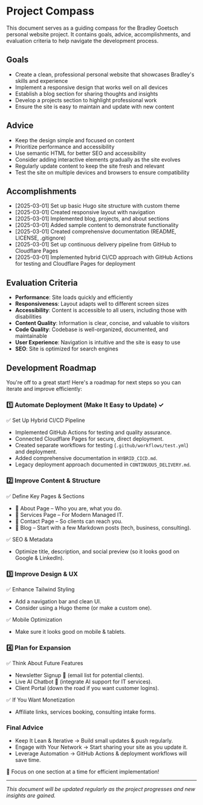 # Project Compass

This document serves as a guiding compass for the Bradley Goetsch personal website project. It contains goals, advice, accomplishments, and evaluation criteria to help navigate the development process.

## Goals

- Create a clean, professional personal website that showcases Bradley's skills and experience
- Implement a responsive design that works well on all devices
- Establish a blog section for sharing thoughts and insights
- Develop a projects section to highlight professional work
- Ensure the site is easy to maintain and update with new content

## Advice

- Keep the design simple and focused on content
- Prioritize performance and accessibility
- Use semantic HTML for better SEO and accessibility
- Consider adding interactive elements gradually as the site evolves
- Regularly update content to keep the site fresh and relevant
- Test the site on multiple devices and browsers to ensure compatibility

## Accomplishments

- [2025-03-01] Set up basic Hugo site structure with custom theme
- [2025-03-01] Created responsive layout with navigation
- [2025-03-01] Implemented blog, projects, and about sections
- [2025-03-01] Added sample content to demonstrate functionality
- [2025-03-01] Created comprehensive documentation (README, LICENSE, .gitignore)
- [2025-03-01] Set up continuous delivery pipeline from GitHub to Cloudflare Pages
- [2025-03-01] Implemented hybrid CI/CD approach with GitHub Actions for testing and Cloudflare Pages for deployment

## Evaluation Criteria

- **Performance**: Site loads quickly and efficiently
- **Responsiveness**: Layout adapts well to different screen sizes
- **Accessibility**: Content is accessible to all users, including those with disabilities
- **Content Quality**: Information is clear, concise, and valuable to visitors
- **Code Quality**: Codebase is well-organized, documented, and maintainable
- **User Experience**: Navigation is intuitive and the site is easy to use
- **SEO**: Site is optimized for search engines

## Development Roadmap

You're off to a great start! Here's a roadmap for next steps so you can iterate and improve efficiently:

### 1️⃣ Automate Deployment (Make It Easy to Update) ✓

✅ Set Up Hybrid CI/CD Pipeline
- Implemented GitHub Actions for testing and quality assurance.
- Connected Cloudflare Pages for secure, direct deployment.
- Created separate workflows for testing (`.github/workflows/test.yml`) and deployment.
- Added comprehensive documentation in `HYBRID_CICD.md`.
- Legacy deployment approach documented in `CONTINUOUS_DELIVERY.md`.

### 2️⃣ Improve Content & Structure

✅ Define Key Pages & Sections
- 📄 About Page – Who you are, what you do.
- 🔧 Services Page – For Modern Managed IT.
- 📩 Contact Page – So clients can reach you.
- 📝 Blog – Start with a few Markdown posts (tech, business, consulting).

✅ SEO & Metadata
- Optimize title, description, and social preview (so it looks good on Google & LinkedIn).

### 3️⃣ Improve Design & UX

✅ Enhance Tailwind Styling
- Add a navigation bar and clean UI.
- Consider using a Hugo theme (or make a custom one).

✅ Mobile Optimization
- Make sure it looks good on mobile & tablets.

### 4️⃣ Plan for Expansion

✅ Think About Future Features
- Newsletter Signup 📩 (email list for potential clients).
- Live AI Chatbot 🤖 (integrate AI support for IT services).
- Client Portal (down the road if you want customer logins).

✅ If You Want Monetization
- Affiliate links, services booking, consulting intake forms.

### Final Advice
- Keep It Lean & Iterative → Build small updates & push regularly.
- Engage with Your Network → Start sharing your site as you update it.
- Leverage Automation → GitHub Actions & deployment workflows will save time.

🚀 Focus on one section at a time for efficient implementation!

---

*This document will be updated regularly as the project progresses and new insights are gained.*

